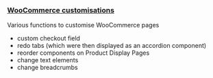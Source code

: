 ### [WooCommerce customisations](https://github.com/yodiyo/code-demos/tree/main/woocommerce-customisations/functions.php)
Various functions to customise WooCommerce pages
- custom checkout field
- redo tabs (which were then displayed as an accordion component)
- reorder components on Product Display Pages
- change text elements
- change breadcrumbs

